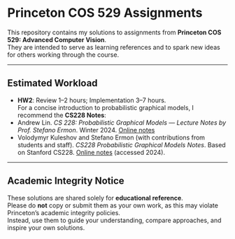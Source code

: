# Princeton COS 529 Assignments

This repository contains my solutions to assignments from **Princeton COS 529: Advanced Computer Vision**.  
They are intended to serve as learning references and to spark new ideas for others working through the course.

---

## Estimated Workload
- **HW2**: Review 1–2 hours; Implementation 3–7 hours.  
  For a concise introduction to probabilistic graphical models, I recommend the **CS228 Notes**:  
- Andrew Lin. *CS 228: Probabilistic Graphical Models — Lecture Notes by Prof. Stefano Ermon*. Winter 2024. [Online notes](https://ermongroup.github.io/cs228-notes/)
- Volodymyr Kuleshov and Stefano Ermon (with contributions from students and staff). *CS228 Probabilistic Graphical Models Notes*. Based on Stanford CS228. [Online notes](https://ermongroup.github.io/cs228-notes/) (accessed 2024).
---

## Academic Integrity Notice
These solutions are shared solely for **educational reference**.  
Please do **not** copy or submit them as your own work, as this may violate Princeton’s academic integrity policies.  
Instead, use them to guide your understanding, compare approaches, and inspire your own solutions.
